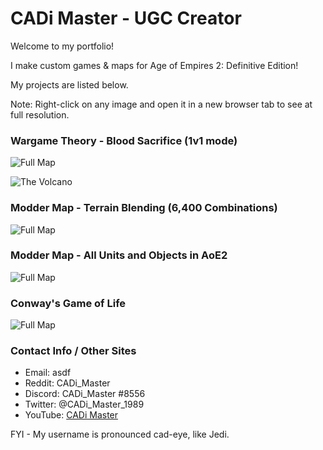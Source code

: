 # CADi Master - UGC Creator

Welcome to my portfolio!

I make custom games & maps for Age of Empires 2: Definitive Edition!

My projects are listed below.

Note: Right-click on any image and open it in a new browser tab to see at full resolution.


### Wargame Theory - Blood Sacrifice (1v1 mode)

![Full Map](https://cdn.discordapp.com/attachments/978338836662878218/978339019731636264/Full_Map_v099.png)

![The Volcano](https://cdn.discordapp.com/attachments/978338836662878218/978342084773806109/The_Volcano.jpg)


### Modder Map - Terrain Blending (6,400 Combinations)

![Full Map](https://cdn.discordapp.com/attachments/978338836662878218/978339019731636264/Full_Map_v099.png)


### Modder Map - All Units and Objects in AoE2

![Full Map](https://cdn.discordapp.com/attachments/978338836662878218/978339019731636264/Full_Map_v099.png)


### Conway's Game of Life

![Full Map](https://cdn.discordapp.com/attachments/978338836662878218/978339019731636264/Full_Map_v099.png)


### Contact Info / Other Sites

- Email: asdf
- Reddit: CADi_Master
- Discord: CADi_Master #8556
- Twitter: @CADi_Master_1989
- YouTube: [CADi Master](https://www.youtube.com/channel/UCxDTqlOj0VGl_QzBw34EtQg)

FYI - My username is pronounced cad-eye, like Jedi.
